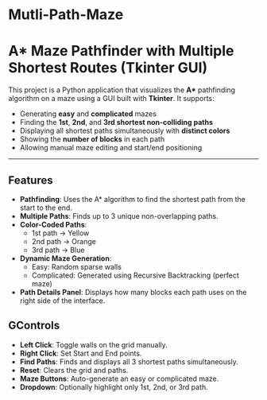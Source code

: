 # Mutli-Path-Maze

# A* Maze Pathfinder with Multiple Shortest Routes (Tkinter GUI)

This project is a Python application that visualizes the **A\*** pathfinding algorithm on a maze using a GUI built with **Tkinter**. It supports:

- Generating **easy** and **complicated** mazes
- Finding the **1st**, **2nd**, and **3rd shortest non-colliding paths**
- Displaying all shortest paths simultaneously with **distinct colors**
- Showing the **number of blocks** in each path
- Allowing manual maze editing and start/end positioning

---

## Features

- **Pathfinding**: Uses the A* algorithm to find the shortest path from the start to the end.
- **Multiple Paths**: Finds up to 3 unique non-overlapping paths.
- **Color-Coded Paths**: 
  - 1st path → Yellow  
  - 2nd path → Orange  
  - 3rd path → Blue  
- **Dynamic Maze Generation**:
  - Easy: Random sparse walls
  - Complicated: Generated using Recursive Backtracking (perfect maze)
- **Path Details Panel**: Displays how many blocks each path uses on the right side of the interface.

## GControls

- **Left Click**: Toggle walls on the grid manually.
- **Right Click**: Set Start and End points.
- **Find Paths**: Finds and displays all 3 shortest paths simultaneously.
- **Reset**: Clears the grid and paths.
- **Maze Buttons**: Auto-generate an easy or complicated maze.
- **Dropdown**: Optionally highlight only 1st, 2nd, or 3rd path.


